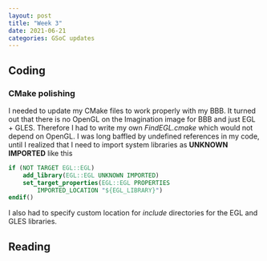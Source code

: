 ```yaml
---
layout: post
title: "Week 3"
date: 2021-06-21
categories: GSoC updates
---
```


## Coding
### CMake polishing
I needed to update my CMake files to work properly with my BBB. It turned out that there is no OpenGL on the Imagination image for BBB and just EGL + GLES. Therefore I had to write my own _FindEGL.cmake_ which would not depend on OpenGL.
I was long baffled by undefined references in my code, until I realized that I need to import system libraries as **UNKNOWN IMPORTED** like this
```cmake
if (NOT TARGET EGL::EGL)
    add_library(EGL::EGL UNKNOWN IMPORTED)
    set_target_properties(EGL::EGL PROPERTIES
        IMPORTED_LOCATION "${EGL_LIBRARY}")
endif()
```
I also had to specify custom location for _include_ directories for the EGL and GLES libraries.

## Reading
